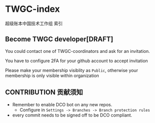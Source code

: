 # TWGC-index
超级账本中国技术工作组 索引

## Become TWGC developer[DRAFT]
You could contact one of TWGC-coordinators and ask for an invitation. 

You have to configure 2FA for your github account to accept invitation

Please make your membership visiblity as `Public`, otherwise your membership is only visible within organization

## CONTRIBUTION 贡献须知
- Remember to enable DCO bot on any new repos.
    - Configure in `Settings -> Branches -> Branch protection rules`
- every commit needs to be signed off to be DCO compliant.
